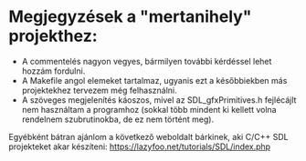 # Megjegyzések a "mertanihely" projekthez:
  - A commentelés nagyon vegyes, bármilyen további kérdéssel lehet hozzám fordulni.
  - A Makefile angol elemeket tartalmaz, ugyanis ezt a későbbiekben más projektekhez tervezem még felhasználni.
  - A szöveges megjelenítés káoszos, mivel az SDL_gfxPrimitives.h fejlécájlt nem használtam a programhoz (sokkal több mindent ki kellett volna rendelnem szubrutinokba, de ez nem történt meg).

Egyébként bátran ajánlom a következő weboldalt bárkinek, aki C/C++ SDL projekteket akar készíteni: https://lazyfoo.net/tutorials/SDL/index.php 
